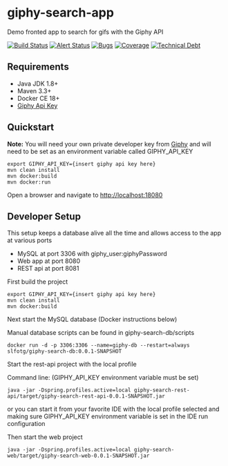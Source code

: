 # giphy-search-app
Demo fronted app to search for gifs with the Giphy API

[![Build Status](https://api.travis-ci.com/slfotg/giphy-search-app.svg?branch=master)](https://travis-ci.com/slfotg/giphy-search-app)
[![Alert Status](https://sonarcloud.io/api/project_badges/measure?project=com.github.slfotg%3Agiphy-search-app&metric=alert_status)](https://sonarcloud.io/dashboard?id=com.github.slfotg%3Agiphy-search-app)
[![Bugs](https://sonarcloud.io/api/project_badges/measure?project=com.github.slfotg%3Agiphy-search-app&metric=bugs)](https://sonarcloud.io/dashboard?id=com.github.slfotg%3Agiphy-search-app)
[![Coverage](https://sonarcloud.io/api/project_badges/measure?project=com.github.slfotg%3Agiphy-search-app&metric=coverage)](https://sonarcloud.io/dashboard?id=com.github.slfotg%3Agiphy-search-app)
[![Technical Debt](https://sonarcloud.io/api/project_badges/measure?project=com.github.slfotg%3Agiphy-search-app&metric=sqale_index)](https://sonarcloud.io/dashboard?id=com.github.slfotg%3Agiphy-search-app)

## Requirements
- Java JDK 1.8+
- Maven 3.3+
- Docker CE 18+
- [Giphy Api Key](https://developers.giphy.com/dashboard/?create=true)

## Quickstart
**Note:** You will need your own private developer key from [Giphy](https://developers.giphy.com/dashboard/?create=true) and will need to be set as an environment variable called GIPHY_API_KEY
```
export GIPHY_API_KEY={insert giphy api key here}
mvn clean install 
mvn docker:build 
mvn docker:run
```

Open a browser and navigate to [http://localhost:18080](http://localhost:18080)

## Developer Setup
This setup keeps a database alive all the time and allows access to the app at various ports
- MySQL at port 3306 with giphy_user:giphyPassword
- Web app at port 8080
- REST api at port 8081

First build the project
```
export GIPHY_API_KEY={insert giphy api key here}
mvn clean install 
mvn docker:build
```

Next start the MySQL database (Docker instructions below)

Manual database scripts can be found in giphy-search-db/scripts
```
docker run -d -p 3306:3306 --name=giphy-db --restart=always slfotg/giphy-search-db:0.0.1-SNAPSHOT
```

Start the rest-api project with the local profile

Command line: (GIPHY_API_KEY environment variable must be set)
```
java -jar -Dspring.profiles.active=local giphy-search-rest-api/target/giphy-search-rest-api-0.0.1-SNAPSHOT.jar
```

or you can start it from your favorite IDE with the local profile selected and making sure GIPHY_API_KEY environment variable is set in the IDE run configuration

Then start the web project
```
java -jar -Dspring.profiles.active=local giphy-search-web/target/giphy-search-web-0.0.1-SNAPSHOT.jar
```
